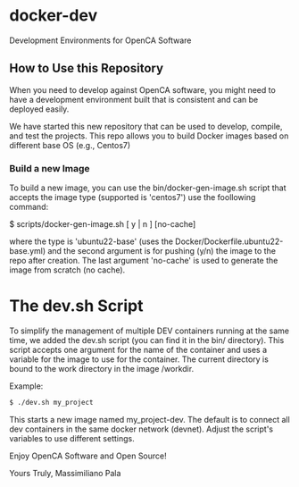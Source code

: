 # docker-dev

Development Environments for OpenCA Software

## How to Use this Repository

When you need to develop against OpenCA software, you might need to
have a development environment built that is consistent and can be
deployed easily.

We have started this new repository that can be used to develop,
compile, and test the projects. This repo allows you to build Docker
images based on different base OS (e.g., Centos7)

### Build a new Image

To build a new image, you can use the bin/docker-gen-image.sh script
that accepts the image type (supported is 'centos7') use the foollowing
command:

  $ scripts/docker-gen-image.sh <type> [ y | n ] [no-cache]

where the type is 'ubuntu22-base' (uses the Docker/Dockerfile.ubuntu22-base.yml) and
the second argument is for pushing (y/n) the image to the repo after
creation. The last argument 'no-cache' is used to generate the image
from scratch (no cache).

# The dev.sh Script

To simplify the management of multiple DEV containers running at the same time,
we added the dev.sh script (you can find it in the bin/ directory). This script
accepts one argument for the name of the container and uses a variable for the
image to use for the container. The current directory is bound to the work
directory in the image /workdir.

Example:

```sh
$ ./dev.sh my_project
```

This starts a new image named my_project-dev. The default is to connect all
dev containers in the same docker network (devnet). Adjust the script's
variables to use different settings.

Enjoy OpenCA Software and Open Source!

Yours Truly,
Massimiliano Pala

